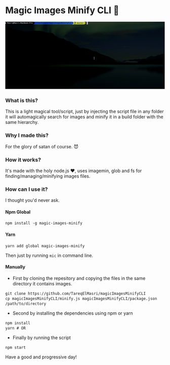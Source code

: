 # Magic Images Minify CLI 🌈
![Screencapture magicImagesMinifyCLI](demo.gif)
### What is this?
This is a light magical tool/script, just by injecting the script file in any folder it will automagically search for images and minify it in a build folder with the same hierarchy.
### Why I made this?
For the glory of satan of course. 😈
### How it works?
It's made with the holy node.js ❤️, uses imagemin, glob and fs for finding/managing/minifying images files.
### How can I use it?
I thought you'd never ask.
#### Npm Global
```
npm install -g magic-images-minify
```
#### Yarn
```
yarn add global magic-images-minify
```
Then just by running `mic` in command line.

#### Manually
- First by cloning the repesitory and copying the files in the same directory it contains images.
```
git clone https://github.com/TareqElMasri/magicImagesMinifyCLI
cp magicImagesMinifyCLI/minify.js magicImagesMinifyCLI/package.json /path/to/directory
```
- Second by installing the dependencies using npm or yarn
```
npm install
yarn # OR
```
- Finally by running the script
```
npm start
```

Have a good and progressive day!
